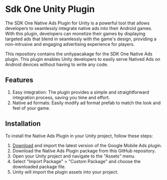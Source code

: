 # Sdk One Unity Plugin
The SDK One Native Ads Plugin for Unity is a powerful tool that allows developers to seamlessly integrate native ads into their Android games. With this plugin, developers can monetize their games by displaying targeted ads that blend in seamlessly with the game's design, providing a non-intrusive and engaging advertising experience for players.

This repository contains the unitypacakage for the SDK One Native Ads plugin. This plugin enables Unity developers to easily serve Natived Ads on Android devices without having to write any code.

## Features
1. Easy integration: The plugin provides a simple and straightforward integration process, saving you time and effort.
2. Native ad formats: Easily modify ad format prefab to match the look and feel of your game.

## Installation
To install the Native Ads Plugin in your Unity project, follow these steps:

1. [Download](https://github.com/googleads/googleads-mobile-plugins/releases/latest) and import the latest version of the Google Mobile Ads plugin. 
2. Download the Native Ads Plugin package from this GitHub repository.
3. Open your Unity project and navigate to the "Assets" menu.
4. Select "Import Package" > "Custom Package" and choose the downloaded package file.
5. Unity will import the plugin assets into your project.
